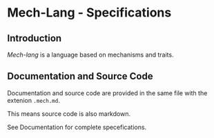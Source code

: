 # Mech-Lang - Specifications

## Introduction

*Mech-lang* is a language based on mechanisms and traits.

## Documentation and Source Code

Documentation and source code are provided in the same file with the extenion ```.mech.md```.

This means source code is also markdown.

See Documentation for complete specefications.

